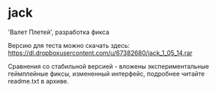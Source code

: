 jack
====

'Валет Плетей', разработка фикса

Версию для теста можно скачать здесь: https://dl.dropboxusercontent.com/u/67382680/jack_1_05_14.rar

Сравнения со стабильной версией - вложены экспериментальные геймплейные фиксы, измененный интерфейс, подробнее читайте readme.txt в архиве.
